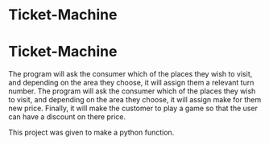 # Ticket-Machine

# Ticket-Machine
The program will ask the consumer which of the places they wish to visit, and depending on the area they choose, it will assign them a relevant turn number.
The program will ask the consumer which of the places they wish to visit, 
and depending on the area they choose, it will assign make for them new price.
Finally, it will make the customer to play a game so that the user can have a discount on there price.

This project was given to make a python function.